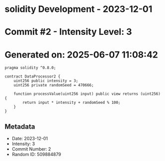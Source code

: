 ﻿# solidity Development - 2023-12-01
# Commit #2 - Intensity Level: 3
# Generated on: 2025-06-07 11:08:42
```solidity
pragma solidity ^0.8.0;

contract DataProcessor2 {
    uint256 public intensity = 3;
    uint256 private randomSeed = 470666;

    function processValue(uint256 input) public view returns (uint256) {
        return input * intensity + randomSeed % 100;
    }
}
```
## Metadata
- Date: 2023-12-01
- Intensity: 3
- Commit Number: 2
- Random ID: 509884879
